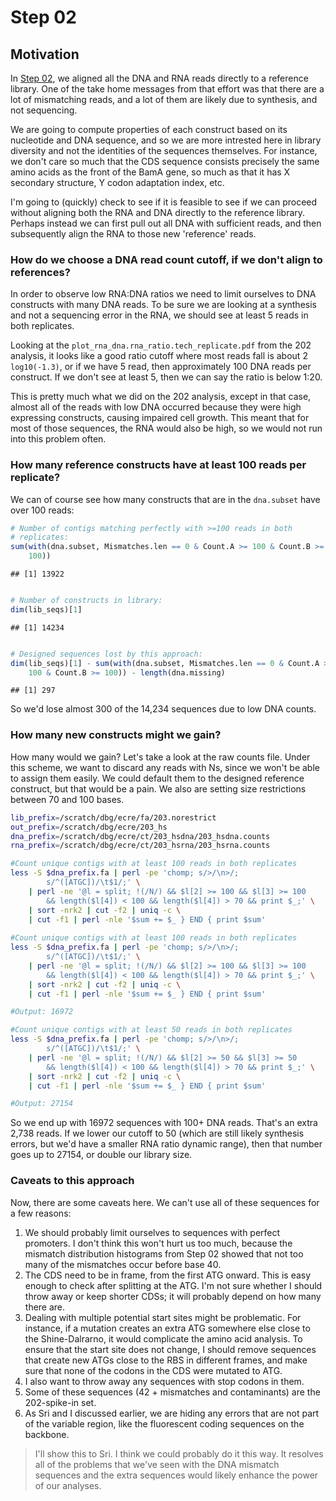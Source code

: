 <link href="http://kevinburke.bitbucket.org/markdowncss/markdown.css" rel="stylesheet"></link>



# Step 02

## Motivation

In [Step 02](02_load_dna_rna.html), we aligned all the DNA and RNA reads directly to a reference library. One of the take home messages from that effort was that there are a lot of mismatching reads, and a lot of them are likely due to synthesis, and not sequencing. 

We are going to compute properties of each construct based on its nucleotide and DNA sequence, and so we are more intrested here in library diversity and not the identities of the sequences themselves. For instance, we don't care so much that the CDS sequence consists precisely the same amino acids as the front of the BamA gene, so much as that it has X secondary structure, Y codon adaptation index, etc. 

I'm going to (quickly) check to see if it is feasible to see if we can proceed without aligning both the RNA and DNA directly to the reference library. Perhaps instead we can first pull out all DNA with sufficient reads, and then subsequently align the RNA to those new 'reference' reads.

### How do we choose a DNA read count cutoff, if we don't align to references?

In order to observe low RNA:DNA ratios we need to limit ourselves to DNA constructs with many DNA reads. To be sure we are looking at a synthesis and not a sequencing error in the RNA, we should see at least 5 reads in both replicates. 

Looking at the `plot_rna_dna.rna_ratio.tech_replicate.pdf` from the 202 analysis, it looks like a good ratio cutoff where most reads fall is about 2 `log10(-1.3)`, or if we have 5 read, then approximately 100 DNA reads per construct. If we don't see at least 5, then we can say the ratio is below 1:20. 

This is pretty much what we did on the 202 analysis, except in that case, almost all of the reads with low DNA occurred because they were high expressing constructs, causing impaired cell growth. This meant that for most of those sequences, the RNA would also be high, so we would not run into this problem often. 

### How many reference constructs have at least 100 reads per replicate?

We can of course see how many constructs that are in the `dna.subset` have over 100 reads:



```r
# Number of contigs matching perfectly with >=100 reads in both
# replicates:
sum(with(dna.subset, Mismatches.len == 0 & Count.A >= 100 & Count.B >= 
    100))
```



```
## [1] 13922
```



```r

# Number of constructs in library:
dim(lib_seqs)[1]
```



```
## [1] 14234
```



```r

# Designed sequences lost by this approach:
dim(lib_seqs)[1] - sum(with(dna.subset, Mismatches.len == 0 & Count.A >= 
    100 & Count.B >= 100)) - length(dna.missing)
```



```
## [1] 297
```




So we'd lose almost 300 of the 14,234 sequences due to low DNA counts. 

### How many new constructs might we gain?

How many would we gain? Let's take a look at the raw counts file. Under this scheme, we want to discard any reads with Ns, since we won't be able to assign them easily. We could default them to the designed reference construct, but that would be a pain. We also are setting size restrictions between 70 and 100 bases. 

```bash
lib_prefix=/scratch/dbg/ecre/fa/203.norestrict
out_prefix=/scratch/dbg/ecre/203_hs
dna_prefix=/scratch/dbg/ecre/ct/203_hsdna/203_hsdna.counts
rna_prefix=/scratch/dbg/ecre/ct/203_hsrna/203_hsrna.counts

#Count unique contigs with at least 100 reads in both replicates
less -S $dna_prefix.fa | perl -pe 'chomp; s/>/\n>/; 
        s/^([ATGC])/\t$1/;' \
    | perl -ne '@l = split; !(/N/) && $l[2] >= 100 && $l[3] >= 100 
        && length($l[4]) < 100 && length($l[4]) > 70 && print $_;' \
    | sort -nrk2 | cut -f2 | uniq -c \
    | cut -f1 | perl -nle '$sum += $_ } END { print $sum'
    
#Count unique contigs with at least 100 reads in both replicates
less -S $dna_prefix.fa | perl -pe 'chomp; s/>/\n>/; 
        s/^([ATGC])/\t$1/;' \
    | perl -ne '@l = split; !(/N/) && $l[2] >= 100 && $l[3] >= 100 
        && length($l[4]) < 100 && length($l[4]) > 70 && print $_;' \
    | sort -nrk2 | cut -f2 | uniq -c \
    | cut -f1 | perl -nle '$sum += $_ } END { print $sum'

#Output: 16972

#Count unique contigs with at least 50 reads in both replicates
less -S $dna_prefix.fa | perl -pe 'chomp; s/>/\n>/; 
        s/^([ATGC])/\t$1/;' \
    | perl -ne '@l = split; !(/N/) && $l[2] >= 50 && $l[3] >= 50 
        && length($l[4]) < 100 && length($l[4]) > 70 && print $_;' \
    | sort -nrk2 | cut -f2 | uniq -c \
    | cut -f1 | perl -nle '$sum += $_ } END { print $sum'

#Output: 27154
```

So we end up with 16972 sequences with 100+ DNA reads. That's an extra 2,738 reads. If we lower our cutoff to 50 (which are still likely synthesis errors, but we'd have a smaller RNA ratio dynamic range), then that number goes up to 27154, or double our library size. 

### Caveats to this approach

Now, there are some caveats here. We can't use all of these sequences for a few reasons:

1. We should probably limit ourselves to sequences with perfect promoters. I don't think this won't hurt us too much, because the mismatch distribution histograms from Step 02 showed that not too many of the mismatches occur before base 40. 
2. The CDS need to be in frame, from the first ATG onward. This is easy enough to check after splitting at the ATG. I'm not sure whether I should throw away or keep shorter CDSs; it will probably depend on how many there are. 
3. Dealing with multiple potential start sites might be problematic. For instance, if a mutation creates an extra ATG somewhere else close to the Shine-Dalrarno, it would complicate the amino acid analysis. To ensure that the start site does not change, I should remove sequences that create new ATGs close to the RBS in different frames, and make sure that none of the codons in the CDS were mutated to ATG. 
4. I also want to throw away any sequences with stop codons in them. 
5. Some of these sequences (42 + mismatches and contaminants) are the 202-spike-in set.
6. As Sri and I discussed earlier, we are hiding any errors that are not part of the variable region, like the fluorescent coding sequences on the backbone.

>I'll show this to Sri. I think we could probably do it this way. It resolves all of the problems that we've seen with the DNA mismatch sequences and the extra sequences would likely enhance the power of our analyses.
